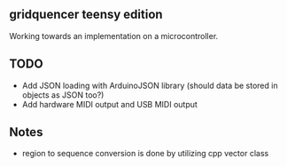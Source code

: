 ## gridquencer teensy edition

Working towards an implementation on a microcontroller. 


## TODO

- Add JSON loading with ArduinoJSON library (should data be stored in objects as JSON too?)
- Add hardware MIDI output and USB MIDI output


## Notes

- region to sequence conversion is done by utilizing cpp vector class 